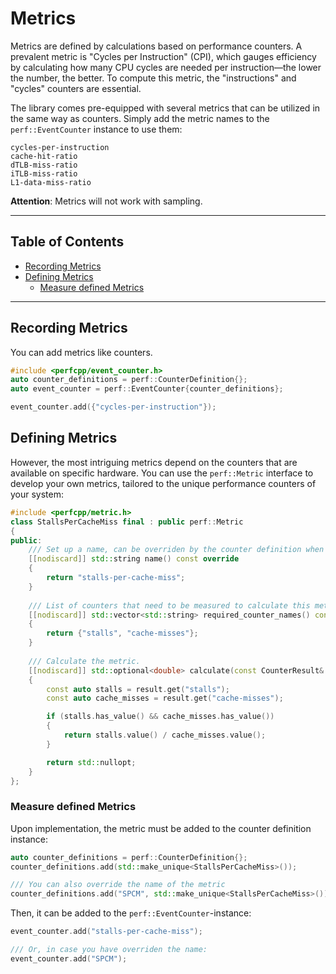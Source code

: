 # Metrics
Metrics are defined by calculations based on performance counters. 
A prevalent metric is "Cycles per Instruction" (CPI), which gauges efficiency by calculating how many CPU cycles are needed per instruction—the lower the number, the better. 
To compute this metric, the "instructions" and "cycles" counters are essential.

The library comes pre-equipped with several metrics that can be utilized in the same way as counters. 
Simply add the metric names to the `perf::EventCounter` instance to use them:
```
cycles-per-instruction
cache-hit-ratio
dTLB-miss-ratio
iTLB-miss-ratio
L1-data-miss-ratio
```

**Attention**: Metrics will not work with sampling.

---
## Table of Contents
- [Recording Metrics](#recording-metrics)
- [Defining Metrics](#defining-metrics)
    - [Measure defined Metrics](#measure-defined-metrics)
---

## Recording Metrics
You can add metrics like counters.
```cpp
#include <perfcpp/event_counter.h>
auto counter_definitions = perf::CounterDefinition{};
auto event_counter = perf::EventCounter{counter_definitions};

event_counter.add({"cycles-per-instruction"});
```

## Defining Metrics
However, the most intriguing metrics depend on the counters that are available on specific hardware. 
You can use the `perf::Metric` interface to develop your own metrics, tailored to the unique performance counters of your system:

```cpp
#include <perfcpp/metric.h>
class StallsPerCacheMiss final : public perf::Metric
{
public:
    /// Set up a name, can be overriden by the counter definition when adding.
    [[nodiscard]] std::string name() const override 
    {
        return "stalls-per-cache-miss"; 
    }
    
    /// List of counters that need to be measured to calculate this metric.
    [[nodiscard]] std::vector<std::string> required_counter_names() const 
    { 
        return {"stalls", "cache-misses"}; 
    }
    
    /// Calculate the metric.
    [[nodiscard]] std::optional<double> calculate(const CounterResult& result) const
    {
        const auto stalls = result.get("stalls");
        const auto cache_misses = result.get("cache-misses");

        if (stalls.has_value() && cache_misses.has_value())
        {
            return stalls.value() / cache_misses.value();
        }

        return std::nullopt;
    }
};
```

### Measure defined Metrics
Upon implementation, the metric must be added to the counter definition instance:
```cpp
auto counter_definitions = perf::CounterDefinition{};
counter_definitions.add(std::make_unique<StallsPerCacheMiss>());

/// You can also override the name of the metric
counter_definitions.add("SPCM", std::make_unique<StallsPerCacheMiss>());
```

Then, it can be added to the `perf::EventCounter`-instance:
```cpp
event_counter.add("stalls-per-cache-miss");

/// Or, in case you have overriden the name:
event_counter.add("SPCM");
```